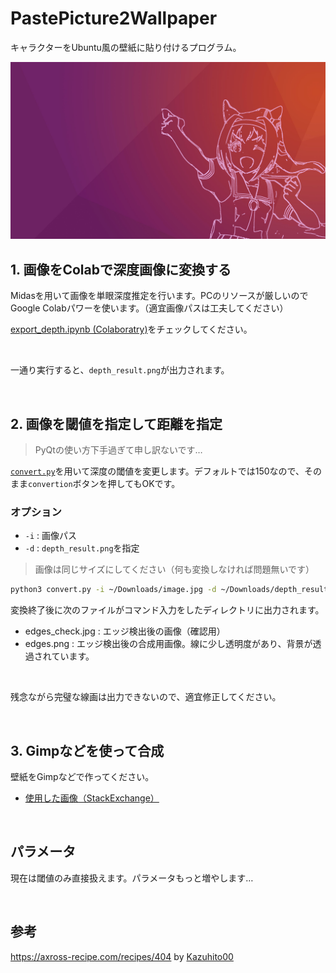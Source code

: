 # PastePicture2Wallpaper

キャラクターをUbuntu風の壁紙に貼り付けるプログラム。

![](./images_for_readme/urara-ubuntu-wallpaper.jpg)

## 1. 画像をColabで深度画像に変換する

Midasを用いて画像を単眼深度推定を行います。PCのリソースが厳しいのでGoogle Colabパワーを使います。（適宜画像パスは工夫してください）

[export_depth.ipynb (Colaboratry)](https://colab.research.google.com/github/Ar-Ray-code/PastePicture2Wallpaper/blob/main/export_depth.ipynb)をチェックしてください。

<br>

一通り実行すると、`depth_result.png`が出力されます。

<br>

## 2. 画像を閾値を指定して距離を指定

> PyQtの使い方下手過ぎて申し訳ないです…

[`convert.py`](./convert.py)を用いて深度の閾値を変更します。デフォルトでは150なので、そのまま`convertion`ボタンを押してもOKです。

### オプション

- `-i` : 画像パス
- `-d` : `depth_result.png`を指定

> 画像は同じサイズにしてください（何も変換しなければ問題無いです）

```bash
python3 convert.py -i ~/Downloads/image.jpg -d ~/Downloads/depth_result.png
```

変換終了後に次のファイルがコマンド入力をしたディレクトリに出力されます。

- edges_check.jpg : エッジ検出後の画像（確認用）
- edges.png : エッジ検出後の合成用画像。線に少し透明度があり、背景が透過されています。

<br>

残念ながら完璧な線画は出力できないので、適宜修正してください。

<br>

## 3. Gimpなどを使って合成

壁紙をGimpなどで作ってください。

- [使用した画像（StackExchange）](https://askubuntu.com/questions/1187569/where-to-find-default-ubuntu-purple-wallpaper-without-animals)

<br>

## パラメータ

現在は閾値のみ直接扱えます。パラメータもっと増やします…

<br>

## 参考

https://axross-recipe.com/recipes/404 by [Kazuhito00](https://github.com/Kazuhito00/)
